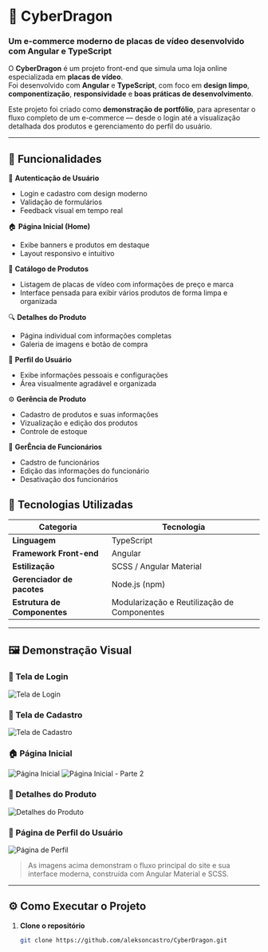 # 🐉 CyberDragon  
### Um e-commerce moderno de placas de vídeo desenvolvido com Angular e TypeScript

O **CyberDragon** é um projeto front-end que simula uma loja online especializada em **placas de vídeo**.  
Foi desenvolvido com **Angular** e **TypeScript**, com foco em **design limpo**, **componentização**, **responsividade** e **boas práticas de desenvolvimento**.

Este projeto foi criado como **demonstração de portfólio**, para apresentar o fluxo completo de um e-commerce — desde o login até a visualização detalhada dos produtos e gerenciamento do perfil do usuário.

---

## 🚀 Funcionalidades

🔐 **Autenticação de Usuário**  
- Login e cadastro com design moderno  
- Validação de formulários  
- Feedback visual em tempo real  

🏠 **Página Inicial (Home)**  
- Exibe banners e produtos em destaque  
- Layout responsivo e intuitivo  

🧾 **Catálogo de Produtos**  
- Listagem de placas de vídeo com informações de preço e marca  
- Interface pensada para exibir vários produtos de forma limpa e organizada  

🔍 **Detalhes do Produto**  
- Página individual com informações completas  
- Galeria de imagens e botão de compra  

👤 **Perfil do Usuário**  
- Exibe informações pessoais e configurações  
- Área visualmente agradável e organizada  

⚙️ **Gerência de Produto**
- Cadastro de produtos e suas informações
- Vizualização e edição dos produtos
- Controle de estoque

📝 **GerÊncia de Funcionários**
- Cadstro de funcionários
- Edição das informações do funcionário
- Desativação dos funcionários

## 🧰 Tecnologias Utilizadas

| Categoria | Tecnologia |
|------------|-------------|
| **Linguagem** | TypeScript |
| **Framework Front-end** | Angular |
| **Estilização** | SCSS / Angular Material |
| **Gerenciador de pacotes** | Node.js (npm) |
| **Estrutura de Componentes** | Modularização e Reutilização de Componentes |

---

## 🖼️ Demonstração Visual

### 🔐 Tela de Login
![Tela de Login](./imagens/login.png)

### 📝 Tela de Cadastro
![Tela de Cadastro](./imagens/cadastro.png)

### 🏠 Página Inicial
![Página Inicial](./imagens/home1.png)
![Página Inicial - Parte 2](./imagens/home2.png)

### 🧾 Detalhes do Produto
![Detalhes do Produto](./imagens/produto-detalhe.png)

### 👤 Página de Perfil do Usuário
![Página de Perfil](./imagens/perfil.png)

> As imagens acima demonstram o fluxo principal do site e sua interface moderna, construída com Angular Material e SCSS.

---

## ⚙️ Como Executar o Projeto

1. **Clone o repositório**
   ```bash
   git clone https://github.com/aleksoncastro/CyberDragon.git
